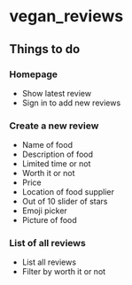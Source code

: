 # vegan_reviews

## Things to do

### Homepage

- Show latest review
- Sign in to add new reviews

### Create a new review

- Name of food
- Description of food
- Limited time or not
- Worth it or not
- Price
- Location of food supplier
- Out of 10 slider of stars
- Emoji picker
- Picture of food

### List of all reviews

- List all reviews
- Filter by worth it or not
